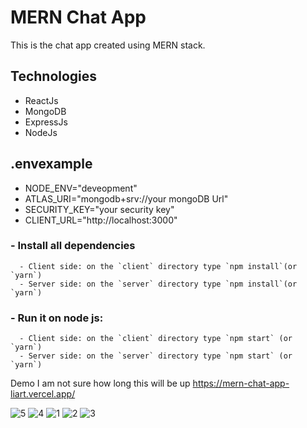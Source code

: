 # MERN Chat App
This is the chat app created using MERN stack.

## Technologies
  - ReactJs
  - MongoDB
  - ExpressJs
  - NodeJs
    
## .envexample
  - NODE_ENV="deveopment"
  - ATLAS_URI="mongodb+srv://your mongoDB Url"
  - SECURITY_KEY="your security key"
  - CLIENT_URL="http://localhost:3000"

 ### - Install all dependencies
      - Client side: on the `client` directory type `npm install`(or `yarn`)
      - Server side: on the `server` directory type `npm install`(or `yarn`)

 ### - Run it on node js:
      - Client side: on the `client` directory type `npm start` (or `yarn`)
      - Server side: on the `server` directory type `npm start` (or `yarn`)

Demo
I am not sure how long this will be up 
https://mern-chat-app-liart.vercel.app/

![5](https://github.com/ALPMadhuranga/task_manager_app/assets/71040816/0750cae1-c1a3-4a64-ab23-e81f161001d2)
![4](https://github.com/ALPMadhuranga/task_manager_app/assets/71040816/dc9326e8-3268-4413-817e-8616bb4a3746)
![1](https://github.com/ALPMadhuranga/task_manager_app/assets/71040816/e564e7a3-05ad-469d-9f8a-1faa5f82bba6)
![2](https://github.com/ALPMadhuranga/task_manager_app/assets/71040816/10464de1-326d-488d-b4a4-29ddf77f3b17)
![3](https://github.com/ALPMadhuranga/task_manager_app/assets/71040816/65431638-78ef-4c6e-b333-02b912ee5fc2)
